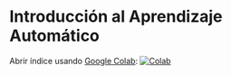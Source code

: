 # Introducción al Aprendizaje Automático

Abrir índice usando [Google Colab](http://colab.research.google.com): [![Colab](https://colab.research.google.com/assets/colab-badge.svg)](https://colab.research.google.com/github/vbatiz/intro-ML/blob/main/notebooks/IntroML_00.ipynb)
